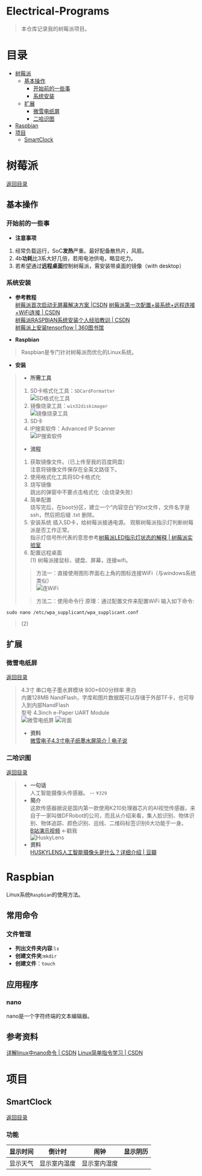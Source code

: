 # Electrical-Programs
> 本仓库记录我的树莓派项目。

# 目录
* [树莓派](#树莓派)  
    * [基本操作](#基本操作)  
        * [开始前的一些事](#开始前的一些事)  
        * [系统安装](#系统安装)  
    * [扩展](#扩展)  
        * [微雪电纸屏](#微雪电纸屏)  
        * [二哈识图](#二哈识图)  
* [Raspbian](#Raspbian)
* [项目](#项目)
    * [SmartClock](#SmartClock)

# 树莓派
[返回目录](#目录)
## 基本操作
### 开始前的一些事
* **注意事项**
1. 经常负载运行，SoC**发热**严重。最好配备散热片，风扇。
2. 4b**功耗**比3系大好几倍，若用电池供电，略显吃力。
3. 若希望通过**远程桌面**控制树莓派，需安装带桌面的镜像（with desktop）
### 系统安装
* **参考教程**  
[树莓派首次启动无屏幕解决方案 |CSDN](https://blog.csdn.net/weixin_43282511/article/details/90453295)
[树莓派第一次配置+装系统+远程连接+WiFi连接 | CSDN](https://blog.csdn.net/qq_28821995/article/details/83185618)  
[树莓派RASPBIAN系统安装个人经验教训 | CSDN](https://blog.csdn.net/piaoyangguohai1/article/details/79596859)  
[树莓派上安装tensorflow | 360图书馆](http://www.360doc.com/content/19/0810/12/13145302_854037777.shtml)

* **Raspbian**
> Raspbian是专门针对树莓派而优化的Linux系统。  
* **安装**
> * **所需工具**  
> 1. SD卡格式化工具：`SDCardFormatter`  
> ![SD格式化工具](http://img4.imgtn.bdimg.com/it/u=2206007037,16898101&fm=15&gp=0.jpg)
> 2. 镜像烧录工具：`win32diskimager`  
> ![镜像烧录工具](http://img5.imgtn.bdimg.com/it/u=3214485409,2704380398&fm=26&gp=0.jpg)
> 3. SD卡  
> 4. IP搜索软件：Advanced IP Scanner  
> ![IP搜索软件](http://img4.imgtn.bdimg.com/it/u=1078071457,2542206237&fm=15&gp=0.jpg)  
> * **流程**
> 1. 获取镜像文件。（已上传至我的百度网盘）  
> 注意将镜像文件保存在全英文路径下。  
> 2. 使用格式化工具将SD卡格式化  
> 3. 烧写镜像  
> 跳出的弹窗中不要点击格式化（会烧录失败）  
> 4. 简单配置  
> 烧写完后，在boot分区，建立一个“内容空白”的txt文件，文件名字是 ssh，然后把后缀 .txt 删除。  
> 5. 安装系统 
> 插入SD卡，给树莓派接通电源。
> 观察树莓派指示灯判断树莓派是否工作正常。  
> 指示灯信号所代表的意思参考[树莓派LED指示灯状态的解释 | 树莓派实验室](https://shumeipai.nxez.com/2014/09/30/raspberry-pi-led-status-detail.html?variant=zh-cn)
> 6. 配置远程桌面  
> (1) 树莓派接鼠标、键盘、屏幕，连接wifi。  
>> 方法一：直接使用图形界面右上角的图标连接WiFi（与windows系统类似）  
>> ![连WiFi](http://img1.imgtn.bdimg.com/it/u=2232326196,3954081989&fm=26&gp=0.jpg)  
>  
>> 方法二：使用命令行
>> 原理：通过配置文件来配置WiFi
>> 输入如下命令:
```
sudo nano /etc/wpa_supplicant/wpa_supplicant.conf
```
> (2) 
## 扩展
### 微雪电纸屏
[返回目录](#目录)
> 4.3寸 串口电子墨水屏模块 800×600分辨率 黑白  
> 内置128MB NandFlash，字库和图片数据既可以存储于外部TF卡，也可导入到内部NandFlash  
> 型号 4.3inch e-Paper UART Module  
> ![微雪电纸屏](http://file.elecfans.com/web1/M00/AC/E7/pIYBAF3C01uAZR2qAADyaB2Wwz4369.jpg)
> ![背面](http://file.elecfans.com/web1/M00/AC/E7/pIYBAF3C01yASZO7AAIKgw1mKHM545.jpg)
> * **资料**  
> [微雪电子4.3寸电子纸墨水屏简介 | 电子说](http://www.elecfans.com/d/1106427.html)
### 二哈识图
[返回目录](#目录)
> * **一句话**  
> 人工智能摄像头传感器。 -- `¥329`
> * **简介**  
> 这款传感器据说是国内第一款使用K210处理器芯片的AI视觉传感器，来自于一家叫做DFRobot的公司，而且从介绍来看，集人脸识别、物体识别、物体追踪、颜色识别、巡线、二维码标签识别6大功能于一身。  
> [B站演示视频](https://www.bilibili.com/video/BV1di4y1t7KS) <-戳我  
> ![HuskyLens](https://bkimg.cdn.bcebos.com/pic/4d086e061d950a7b8a00f19d05d162d9f2d3c9b6?x-bce-process=image/watermark,g_7,image_d2F0ZXIvYmFpa2UxMTY=,xp_5,yp_5)  
> * **资料**  
> [HUSKYLENS人工智能摄像头是什么？详细介绍 | 豆瓣](https://www.douban.com/note/748920278/)

# Raspbian
Linux系统`Raspbian`的使用方法。
## 常用命令
### 文件管理
* **列出文件夹内容**:`ls`
* **创建文件夹**:`mkdir`
* **创建文件**：`touch`
## 应用程序
### nano
nano是一个字符终端的文本编辑器。  

## 参考资料
[详解linux中nano命令 | CSDN](https://blog.csdn.net/a4132447/article/details/95531532)
[Linux简单指令学习 | CSDN](https://blog.csdn.net/qyx635804080/article/details/87625422)
# 项目
## SmartClock
[返回目录](#目录)
### 功能  

显示时间 |倒计时| 闹钟 | 显示阴历
-----|-----|-----|-----
显示天气|显示室内温度|显示室内湿度|
